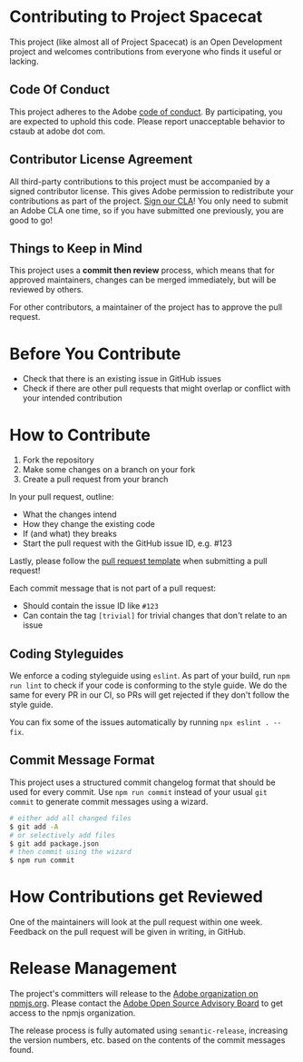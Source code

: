 # Contributing to Project Spacecat

This project (like almost all of Project Spacecat) is an Open Development project and welcomes contributions from everyone who finds it useful or lacking.

## Code Of Conduct

This project adheres to the Adobe [code of conduct](CODE_OF_CONDUCT.md). By participating, you are expected to uphold this code. Please report unacceptable behavior to cstaub at adobe dot com.

## Contributor License Agreement

All third-party contributions to this project must be accompanied by a signed contributor license. This gives Adobe permission to redistribute your contributions as part of the project. [Sign our CLA](http://opensource.adobe.com/cla.html)! You only need to submit an Adobe CLA one time, so if you have submitted one previously, you are good to go!

## Things to Keep in Mind

This project uses a **commit then review** process, which means that for approved maintainers, changes can be merged immediately, but will be reviewed by others.

For other contributors, a maintainer of the project has to approve the pull request.

# Before You Contribute

* Check that there is an existing issue in GitHub issues
* Check if there are other pull requests that might overlap or conflict with your intended contribution

# How to Contribute

1. Fork the repository
2. Make some changes on a branch on your fork
3. Create a pull request from your branch

In your pull request, outline:

* What the changes intend
* How they change the existing code
* If (and what) they breaks
* Start the pull request with the GitHub issue ID, e.g. #123

Lastly, please follow the [pull request template](.github/pull_request_template.md) when submitting a pull request!

Each commit message that is not part of a pull request:

* Should contain the issue ID like `#123`
* Can contain the tag `[trivial]` for trivial changes that don't relate to an issue



## Coding Styleguides

We enforce a coding styleguide using `eslint`. As part of your build, run `npm run lint` to check if your code is conforming to the style guide. We do the same for every PR in our CI, so PRs will get rejected if they don't follow the style guide.

You can fix some of the issues automatically by running `npx eslint . --fix`.

## Commit Message Format

This project uses a structured commit changelog format that should be used for every commit. Use `npm run commit` instead of your usual `git commit` to generate commit messages using a wizard.

```bash
# either add all changed files
$ git add -A
# or selectively add files
$ git add package.json
# then commit using the wizard
$ npm run commit
```

# How Contributions get Reviewed

One of the maintainers will look at the pull request within one week. Feedback on the pull request will be given in writing, in GitHub.

# Release Management

The project's committers will release to the [Adobe organization on npmjs.org](https://www.npmjs.com/org/adobe).
Please contact the [Adobe Open Source Advisory Board](https://git.corp.adobe.com/OpenSourceAdvisoryBoard/discuss/issues) to get access to the npmjs organization.

The release process is fully automated using `semantic-release`, increasing the version numbers, etc. based on the contents of the commit messages found.
